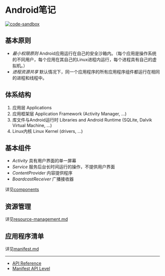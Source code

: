 # Android笔记

[![code-sandbox](https://img.shields.io/badge/code--sandbox-29b7cb.svg)](https://github.com/lightyears1998/code-sandbox/blob/master/android)

## 基本原则

- *最小权限原则* Android应用运行在自己的安全沙箱内。（每个应用是操作系统的不同用户，每个应用在其自己的Linux进程内运行，每个进程具有自己的虚拟机。）
- *进程资源共享* 默认情况下，同一个应用程序的所有应用程序组件都运行在相同的进程和线程中。

## 体系结构

1. 应用层 Applications
2. 应用框架层 Application Framework (Activity Manager, ...)
3. 库文件与Android运行时 Libraries and Android Runtime (SQLite, Dalvik Virtual Machine, ...)
4. Linux内核 Linux Kernel (drivers, ...)

## 基本组件

- *Activity* 具有用户界面的单一屏幕
- *Service* 服务后台长时间运行的操作，不提供用户界面
- *ContentProvider* 内容提供程序
- *BoardcastReceiver* 广播接收器

详见[components](components)

## 资源管理

详见[resource-management.md](resource-management.md)

## 应用程序清单

详见[manifest.md](manifest.md)

---

- [API Reference](https://developer.android.com/reference)
- [Manifest API Level](https://developer.android.com/guide/topics/manifest/uses-sdk-element)
